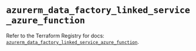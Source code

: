 # `azurerm_data_factory_linked_service_azure_function`

Refer to the Terraform Registry for docs: [`azurerm_data_factory_linked_service_azure_function`](https://registry.terraform.io/providers/hashicorp/azurerm/4.13.0/docs/resources/data_factory_linked_service_azure_function).
